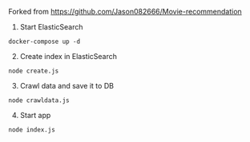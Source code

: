 Forked from https://github.com/Jason082666/Movie-recommendation

1. Start ElasticSearch

```
docker-compose up -d
```

2. Create index in ElasticSearch

```
node create.js
```

3. Crawl data and save it to DB

```
node crawldata.js
```

4. Start app

```
node index.js
```
